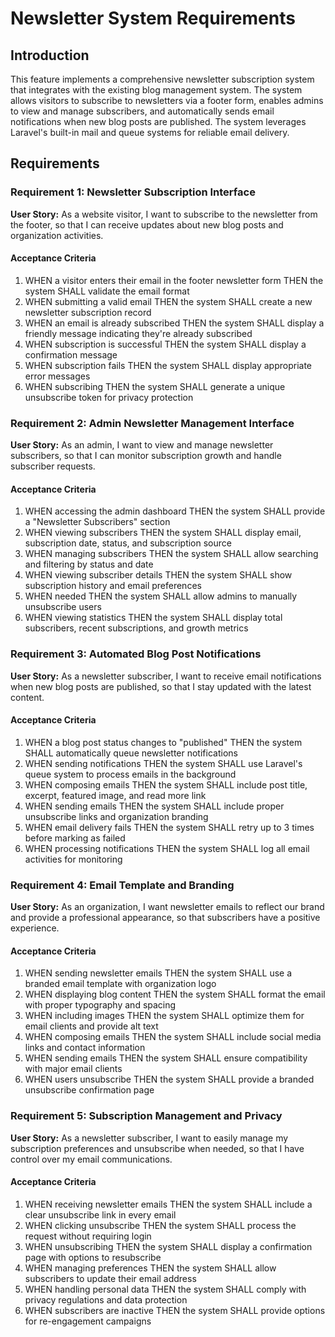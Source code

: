 # Newsletter System Requirements

## Introduction

This feature implements a comprehensive newsletter subscription system that integrates with the existing blog management system. The system allows visitors to subscribe to newsletters via a footer form, enables admins to view and manage subscribers, and automatically sends email notifications when new blog posts are published. The system leverages Laravel's built-in mail and queue systems for reliable email delivery.

## Requirements

### Requirement 1: Newsletter Subscription Interface

**User Story:** As a website visitor, I want to subscribe to the newsletter from the footer, so that I can receive updates about new blog posts and organization activities.

#### Acceptance Criteria

1. WHEN a visitor enters their email in the footer newsletter form THEN the system SHALL validate the email format
2. WHEN submitting a valid email THEN the system SHALL create a new newsletter subscription record
3. WHEN an email is already subscribed THEN the system SHALL display a friendly message indicating they're already subscribed
4. WHEN subscription is successful THEN the system SHALL display a confirmation message
5. WHEN subscription fails THEN the system SHALL display appropriate error messages
6. WHEN subscribing THEN the system SHALL generate a unique unsubscribe token for privacy protection

### Requirement 2: Admin Newsletter Management Interface

**User Story:** As an admin, I want to view and manage newsletter subscribers, so that I can monitor subscription growth and handle subscriber requests.

#### Acceptance Criteria

1. WHEN accessing the admin dashboard THEN the system SHALL provide a "Newsletter Subscribers" section
2. WHEN viewing subscribers THEN the system SHALL display email, subscription date, status, and subscription source
3. WHEN managing subscribers THEN the system SHALL allow searching and filtering by status and date
4. WHEN viewing subscriber details THEN the system SHALL show subscription history and email preferences
5. WHEN needed THEN the system SHALL allow admins to manually unsubscribe users
6. WHEN viewing statistics THEN the system SHALL display total subscribers, recent subscriptions, and growth metrics

### Requirement 3: Automated Blog Post Notifications

**User Story:** As a newsletter subscriber, I want to receive email notifications when new blog posts are published, so that I stay updated with the latest content.

#### Acceptance Criteria

1. WHEN a blog post status changes to "published" THEN the system SHALL automatically queue newsletter notifications
2. WHEN sending notifications THEN the system SHALL use Laravel's queue system to process emails in the background
3. WHEN composing emails THEN the system SHALL include post title, excerpt, featured image, and read more link
4. WHEN sending emails THEN the system SHALL include proper unsubscribe links and organization branding
5. WHEN email delivery fails THEN the system SHALL retry up to 3 times before marking as failed
6. WHEN processing notifications THEN the system SHALL log all email activities for monitoring

### Requirement 4: Email Template and Branding

**User Story:** As an organization, I want newsletter emails to reflect our brand and provide a professional appearance, so that subscribers have a positive experience.

#### Acceptance Criteria

1. WHEN sending newsletter emails THEN the system SHALL use a branded email template with organization logo
2. WHEN displaying blog content THEN the system SHALL format the email with proper typography and spacing
3. WHEN including images THEN the system SHALL optimize them for email clients and provide alt text
4. WHEN composing emails THEN the system SHALL include social media links and contact information
5. WHEN sending emails THEN the system SHALL ensure compatibility with major email clients
6. WHEN users unsubscribe THEN the system SHALL provide a branded unsubscribe confirmation page

### Requirement 5: Subscription Management and Privacy

**User Story:** As a newsletter subscriber, I want to easily manage my subscription preferences and unsubscribe when needed, so that I have control over my email communications.

#### Acceptance Criteria

1. WHEN receiving newsletter emails THEN the system SHALL include a clear unsubscribe link in every email
2. WHEN clicking unsubscribe THEN the system SHALL process the request without requiring login
3. WHEN unsubscribing THEN the system SHALL display a confirmation page with options to resubscribe
4. WHEN managing preferences THEN the system SHALL allow subscribers to update their email address
5. WHEN handling personal data THEN the system SHALL comply with privacy regulations and data protection
6. WHEN subscribers are inactive THEN the system SHALL provide options for re-engagement campaigns